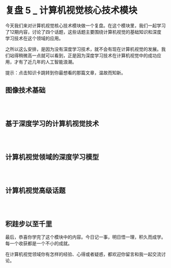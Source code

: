# 复盘 5 _ 计算机视觉核心技术模块


今天我们来对计算机视觉核心技术模块做一个复盘。在这个模块里，我们一起学习了12期内容，讨论了四个话题，这些话题主要围绕计算机视觉的基础知识和深度学习技术在这个领域的应用。

之所以这么安排，是因为没有深度学习技术，就不会有现在计算机视觉的发展。我们站得稍微高一点就可以看到，正是因为深度学习技术在计算机视觉中的成功应用，才有了近几年的人工智能浪潮。

提示：点击知识卡跳转到你最想看的那篇文章，温故而知新。

## 图像技术基础

[<img src="https://static001.geekbang.org/resource/image/c0/dc/c066fa0d0124eb11e379fece979ac9dc.jpg" alt="" />](https://time.geekbang.org/column/article/14002)

[<img src="https://static001.geekbang.org/resource/image/d1/7b/d1fc116851940ca156d1ab657f2d207b.jpg" alt="" />](https://time.geekbang.org/column/article/14193)

[<img src="https://static001.geekbang.org/resource/image/c4/d4/c4ee32279091710120c2e509bfb168d4.jpg" alt="" />](https://time.geekbang.org/column/article/14349)

## 基于深度学习的计算机视觉技术

[<img src="https://static001.geekbang.org/resource/image/b4/49/b49e94a8b96b6c73d6ff5ea6c68e6849.jpg" alt="" />](https://time.geekbang.org/column/article/14574)

[<img src="https://static001.geekbang.org/resource/image/2a/30/2a31d7e6439fd5c12bfd5fe6453ee330.jpg" alt="" />](https://time.geekbang.org/column/article/14853)

[<img src="https://static001.geekbang.org/resource/image/17/30/17a601ac5d908fad2a359127eb41cc30.jpg" alt="" />](https://time.geekbang.org/column/article/16938)

## 计算机视觉领域的深度学习模型

[<img src="https://static001.geekbang.org/resource/image/9b/51/9bfc83d9687bd3a13dd2f6024d9eaa51.jpg" alt="" />](https://time.geekbang.org/column/article/17874)

[<img src="https://static001.geekbang.org/resource/image/17/87/171862e97a5e69233f84cb52c6a2ee87.jpg" alt="" />](https://time.geekbang.org/column/article/18126)

[<img src="https://static001.geekbang.org/resource/image/9a/8f/9a6979b7bdfa1a86f9e60dc6a7c13c8f.jpg" alt="" />](https://time.geekbang.org/column/article/22892)

## 计算机视觉高级话题

[<img src="https://static001.geekbang.org/resource/image/94/6b/94a55d58b60337f4d5d64380dbec1e6b.jpg" alt="" />](https://time.geekbang.org/column/article/39727)

[<img src="https://static001.geekbang.org/resource/image/46/5e/46790b81b2ad2afa9d84f392da5d825e.jpg" alt="" />](https://time.geekbang.org/column/article/39929)

[<img src="https://static001.geekbang.org/resource/image/b8/22/b8c134ab49b5c94f101d82a2983d4a22.jpg" alt="" />](https://time.geekbang.org/column/article/40063)

## 积跬步以至千里

最后，恭喜你学完了这个模块中的内容。今日记一事，明日悟一理，积久而成学。每一个收获都是一个不小的成就。

在计算机视觉领域你有怎样的经验、心得或者疑惑，都欢迎你留言和我一起交流讨论。


